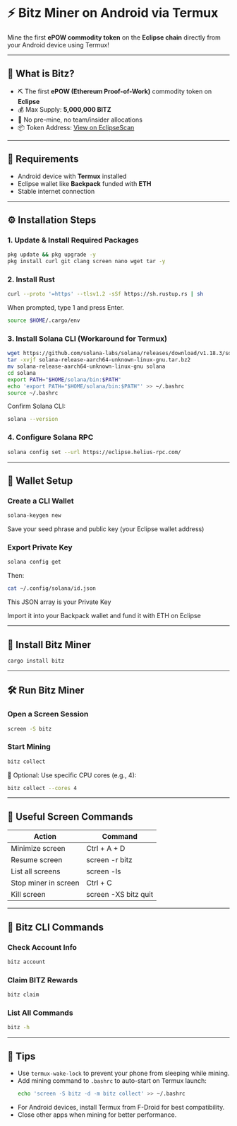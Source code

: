 # ⚡ Bitz Miner on Android via Termux

Mine the first **ePOW commodity token** on the **Eclipse chain** directly from your Android device using Termux!

---

## 🔷 What is Bitz?

- ⛏️ The first **ePOW (Ethereum Proof-of-Work)** commodity token on **Eclipse**
- 💰 Max Supply: **5,000,000 BITZ**
- 🔐 No pre-mine, no team/insider allocations
- 📦 Token Address: [View on EclipseScan](https://eclipsescan.xyz/token/64mggk2nXg6vHC1qCdsZdEFzd5QGN4id54Vbho4PswCF)

---

## 📲 Requirements

- Android device with **Termux** installed
- Eclipse wallet like **Backpack** funded with **ETH**
- Stable internet connection

---

## ⚙️ Installation Steps

### 1. Update & Install Required Packages

```bash
pkg update && pkg upgrade -y
pkg install curl git clang screen nano wget tar -y
```

### 2. Install Rust

```bash
curl --proto '=https' --tlsv1.2 -sSf https://sh.rustup.rs | sh
```

When prompted, type 1 and press Enter.

```bash
source $HOME/.cargo/env
```

### 3. Install Solana CLI (Workaround for Termux)

```bash
wget https://github.com/solana-labs/solana/releases/download/v1.18.3/solana-release-aarch64-unknown-linux-gnu.tar.bz2
tar -xvjf solana-release-aarch64-unknown-linux-gnu.tar.bz2
mv solana-release-aarch64-unknown-linux-gnu solana
cd solana
export PATH="$HOME/solana/bin:$PATH"
echo 'export PATH="$HOME/solana/bin:$PATH"' >> ~/.bashrc
source ~/.bashrc
```

Confirm Solana CLI:

```bash
solana --version
```

### 4. Configure Solana RPC

```bash
solana config set --url https://eclipse.helius-rpc.com/
```

---

## 🔐 Wallet Setup

### Create a CLI Wallet

```bash
solana-keygen new
```

Save your seed phrase and public key (your Eclipse wallet address)

### Export Private Key

```bash
solana config get
```

Then:

```bash
cat ~/.config/solana/id.json
```

This JSON array is your Private Key

Import it into your Backpack wallet and fund it with ETH on Eclipse

---

## 🚀 Install Bitz Miner

```bash
cargo install bitz
```

---

## 🛠️ Run Bitz Miner

### Open a Screen Session

```bash
screen -S bitz
```

### Start Mining

```bash
bitz collect
```

🔹 Optional: Use specific CPU cores (e.g., 4):

```bash
bitz collect --cores 4
```

---

## 🧰 Useful Screen Commands

| Action | Command |
|--------|---------|
| Minimize screen | Ctrl + A + D |
| Resume screen | screen -r bitz |
| List all screens | screen -ls |
| Stop miner in screen | Ctrl + C |
| Kill screen | screen -XS bitz quit |

---

## 🧪 Bitz CLI Commands

### Check Account Info

```bash
bitz account
```

### Claim BITZ Rewards

```bash
bitz claim
```

### List All Commands

```bash
bitz -h
```

---

## 📌 Tips

- Use `termux-wake-lock` to prevent your phone from sleeping while mining.
- Add mining command to `.bashrc` to auto-start on Termux launch:
  ```bash
  echo 'screen -S bitz -d -m bitz collect' >> ~/.bashrc
  ```
- For Android devices, install Termux from F-Droid for best compatibility.
- Close other apps when mining for better performance.
